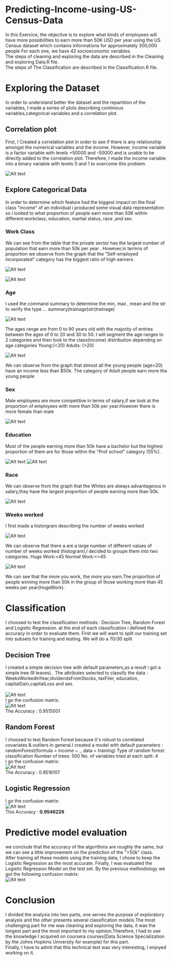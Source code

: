 # Predicting-Income-using-US-Census-Data
In this Exercice, the objective is to explore what kinds of employees will have more possibilities to earn more than 50K USD per year using the US Census dataset which contains informations for approximately 300,000 people For each one, we have 42 socioeconomic variables.<br/>
The steps of cleaning and exploring the data are described in the Cleaning and exploring Data.R file.<br/>
The steps of The Classification are described in the Classification.R file.
# Exploring the Dataset
In order to understand better the dataset and the repartition of the variables, I made a series of plots describing continious variables,categorical variables and a correlation plot.
## Correlation plot
First, I Created a correlation plot in order to see if there is any relationship amongst the numerical variables and the income. However, income variable is a factor variable with levels +50000 and -50000 and is unable to be directly added to the correlation plot. Therefore, I made the income variable into a binary variable with levels 0 and 1 to overcome this problem.

![Alt text](./Plots/Rplot.png?raw=true)

## Explore Categorical Data

In order to determine which feature had the biggest impact on the final class "income" of an individual i produced some visual data representation so i looked to what proportion of people earn more than 50K within different:workclass, education, martial status, race ,and sex.

### Work Class
We can see from the table that the private sector has the largest number of population that earn more than 50k per year . However,in termns of proportion we observe from the graph that the "Self-employed incorporated" category has the biggest ratio of high earners.

![Alt text](./Plots/workclass.png?raw=true)

![Alt text](./Plots/TableWorkClass.png?raw=true)
### Age
I used the command summary to determine the min, max , mean and the str to verify the type ...
summary(train$age) str(train$age) 

![Alt text](./Plots/ageSummary.png?raw=true)

The ages range are from 0 to 90 years old with the majority of entries between the ages of 0 to 20 and 30 to 50.
I will segment the age ranges to 2 categories and then look to the class(income) distribution depending on age categories 
Young:(<20)
Adults: (>20)

![Alt text](./Plots/Age.png?raw=true)

We can observe from the graph that almost all the young people (age<20) have an income less than $50k. The category of Adult people earn more tha young people 

### Sex
Male employees are more competitive in terms of salary,if we look at the proportion of employees with more than 50k per year.However there is more female than male

![Alt text](./Plots/sex.png?raw=true)


### Education
Most of the people earning more than 50k have a bachelor but the highest proportion of them are for those within the "Prof school" category (55%).

![Alt text](./Plots/education.png?raw=true)
![Alt text](./Plots/TabeEducation.png?raw=true)

### Race 
We can observe from the graph that the Whites are always advantageous in salary,they have the largest proportion of people earning more than 50k.

![Alt text](./Plots/races.png?raw=true)

### Weeks worked
I first made a historgram describing the number of weeks worked 

![Alt text](./Plots/histWeek.png?raw=true)

We can observe that there a are a large number of different values of number of weeks worked (histogram),I decided to groupe them into two categories. 
Huge Work:<45
Normal Work:<=45

![Alt text](./Plots/week.png?raw=true)

We can see that the more you work, the more you earn.The proportion of people winning more than 50k in the group of those working more than 45 weeks per year(HugeWork).

# Classification
I choosed to test the classification methods :  Decision Tree, Random Forest and Logistic Regression.
at the end of each classification i defined the accuracy in order to evaluate them.
First we will want to split our training set into subsets for training and testing. We will do a 70/30 split
## Decision Tree
I created a simple decision tree with default parameters,as a result i got a  simple tree (9 leaves) . The attributes  selected to classify the data : WeeksWorkedInYear,dividendsFromStocks, taxFiler, education, capitalGain,capitalLoss and sex.<br/><br/>
![Alt text](./Plots/DT.png?raw=true)
<br/>
I go the confusion matrix:<br/>
![Alt text](./Plots/AccDT.png?raw=true)<br/>
The Accuracy : 0.9515001 
## Random Forest
I choosed to test Random Forest because it's robust to correlated covariates & outliers in general.I created a model with default parameters :</br>
randomForest(formula = income ~ ., data = training) 
               Type of random forest: classification
                     Number of trees: 500
No. of variables tried at each split: 4<br/>
I go the confusion matrix:<br/>
![Alt text](./Plots/RF.png?raw=true)<br/>
The Accuracy : 0.9516107 
## Logistic Regression
I go the confusion matrix:<br/>
![Alt text](./Plots/LR.png?raw=true)<br/>
This Accuracy : <b>0.9546226 </b>

# Predictive model evaluation
we conclude that the accuracy of the algorithms are roughly the same, but we can see a little improvement on the prediction of the ">50k" class.<br/>
After training all these models using the training data, I chose to keep the Logistic Regression as the most accurate.
Finally, I was evaluated the Logistic Regression Model on the test set. By  the previous methodology we got the following confusion matrix:<br/>
![Alt text](./Plots/test.png?raw=true)

# Conclusion
I divided the analysis into two parts, one serves the purpose of exploratory analysis and the other presents several classification models.The most challenging part for me was cleaning and exploring the data, it was the longest part and the most important to my opinion.Therefore, I had to use the knowledge I acquired on coursera courses(Data Science Specialization by the Johns Hopkins University for example) for this part.<br/>
Finally, I have to admit that this technical test was very interesting, I enjoyed working on it.






